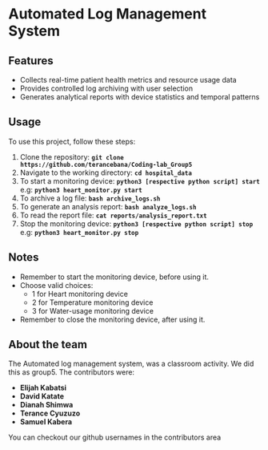 # **Automated Log Management System**

## **Features**

- Collects real-time patient health metrics and resource usage data
- Provides controlled log archiving with user selection
- Generates analytical reports with device statistics and temporal patterns

## **Usage**

To use this project, follow these steps:

1. Clone the repository: **`git clone https://github.com/terancebana/Coding-lab_Group5`**
2. Navigate to the working directory: **`cd hospital_data`**
3. To start a monitoring device: **`python3 [respective python script] start`** e.g: **`python3 heart_monitor.py start`**
4. To archive a log file: **`bash archive_logs.sh`**
5. To generate an analysis report: **`bash analyze_logs.sh`**
6. To read the report file: **`cat reports/analysis_report.txt`**
7. Stop the monitoring device: **`python3 [respective python script] stop`** e.g: **`python3 heart_monitor.py stop`**

## **Notes**

- Remember to start the monitoring device, before using it.
- Choose valid choices:
  - 1 for Heart monitoring device
  - 2 for Temperature monitoring device
  - 3 for Water-usage monitoring device
- Remember to close the monitoring device, after using it.

## **About the team**

The Automated log management system, was a classroom activity. We did this as group5. The contributors were:

- **Elijah Kabatsi**
- **David Katate**
- **Dianah Shimwa**
- **Terance Cyuzuzo**
- **Samuel Kabera**

You can checkout our github usernames in the contributors area
